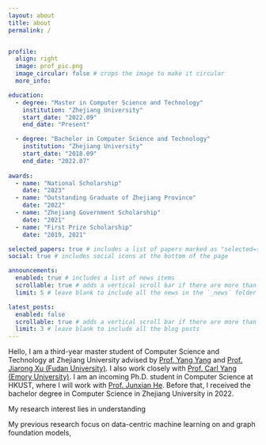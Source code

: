 ```yaml
---
layout: about
title: about
permalink: /


profile:
  align: right
  image: prof_pic.png
  image_circular: false # crops the image to make it circular
  more_info: 

education: 
  - degree: "Master in Computer Science and Technology"
    institution: "Zhejiang University"
    start_date: "2022.09"
    end_date: "Present"

  - degree: "Bachelor in Computer Science and Technology"
    institution: "Zhejiang University"
    start_date: "2018.09"
    end_date: "2022.07"
    
awards: 
  - name: "National Scholarship"
    date: "2023"
  - name: "Outstanding Graduate of Zhejiang Province"
    date: "2022"
  - name: "Zhejiang Government Scholarship"
    date: "2021"
  - name: "First Prize Scholarship"
    date: "2019, 2021"

selected_papers: true # includes a list of papers marked as "selected={true}"
social: true # includes social icons at the bottom of the page

announcements:
  enabled: true # includes a list of news items
  scrollable: true # adds a vertical scroll bar if there are more than 3 news items
  limit: 5 # leave blank to include all the news in the `_news` folder

latest_posts:
  enabled: false
  scrollable: true # adds a vertical scroll bar if there are more than 3 new posts items
  limit: 3 # leave blank to include all the blog posts
---
```


Hello, I am a third-year master student of Computer Science and Technology at Zhejiang University advised by [Prof. Yang Yang](http://yangy.org/) and [Prof. Jiarong Xu (Fudan University)](https://galina0217.github.io/). I also work closely with [Prof. Carl Yang (Emory University)](https://www.cs.emory.edu/~jyang71/). I am an incoming Ph.D. student in Computer Science at HKUST, where I will work with [Prof. Junxian He](https://jxhe.github.io/). Before that, I received the bachelor degree in Computer Science in Zhejiang University in 2022. 

My research interest lies in understanding 

My previous research focus on data-centric machine learning on  and graph foundation models,

